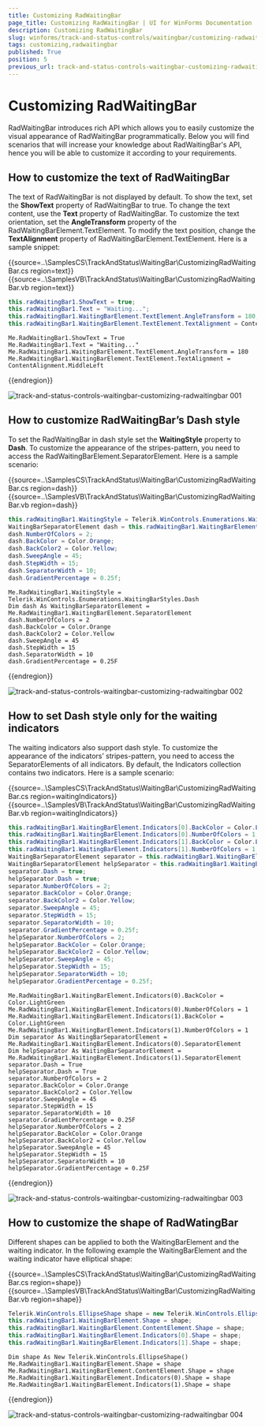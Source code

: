 ```yaml
---
title: Customizing RadWaitingBar
page_title: Customizing RadWaitingBar | UI for WinForms Documentation
description: Customizing RadWaitingBar
slug: winforms/track-and-status-controls/waitingbar/customizing-radwaitingbar
tags: customizing,radwaitingbar
published: True
position: 5
previous_url: track-and-status-controls-waitingbar-customizing-radwaitingbar
---
```


# Customizing RadWaitingBar


RadWaitingBar introduces rich API which allows you to easily customize  the visual appearance of RadWaitingBar programmatically. Below you will find scenarios that will increase your knowledge about RadWaitingBar's API, hence you will be able to customize it according to your requirements.      
      

## How to customize the text of RadWaitingBar

The text of RadWaitingBar is not displayed by default. To show the text, set the __ShowText__ property of RadWaitingBar to true.  To change the text content, use the __Text__ property of RadWaitingBar. To customize the text orientation, set the __AngleTransform__ property of the RadWaitingBarElement.TextElement. To modify the text position, change the __TextAlignment__ property of RadWaitingBarElement.TextElement. Here is a sample snippet:

{{source=..\SamplesCS\TrackAndStatus\WaitingBar\CustomizingRadWaitingBar.cs region=text}} 
{{source=..\SamplesVB\TrackAndStatus\WaitingBar\CustomizingRadWaitingBar.vb region=text}} 

````C#
this.radWaitingBar1.ShowText = true;
this.radWaitingBar1.Text = "Waiting...";
this.radWaitingBar1.WaitingBarElement.TextElement.AngleTransform = 180;
this.radWaitingBar1.WaitingBarElement.TextElement.TextAlignment = ContentAlignment.MiddleLeft;

````
````VB.NET
Me.RadWaitingBar1.ShowText = True
Me.RadWaitingBar1.Text = "Waiting..."
Me.RadWaitingBar1.WaitingBarElement.TextElement.AngleTransform = 180
Me.RadWaitingBar1.WaitingBarElement.TextElement.TextAlignment = ContentAlignment.MiddleLeft

````

{{endregion}} 

![track-and-status-controls-waitingbar-customizing-radwaitingbar 001](images/track-and-status-controls-waitingbar-customizing-radwaitingbar001.png)

## How to customize RadWaitingBar’s Dash style 

To set the RadWaitingBar in dash style set the __WaitingStyle__ property to __Dash__.  To customize the appearance of the stripes-pattern, you need to access the RadWaitingBarElement.SeparatorElement. Here is a sample scenario:

{{source=..\SamplesCS\TrackAndStatus\WaitingBar\CustomizingRadWaitingBar.cs region=dash}} 
{{source=..\SamplesVB\TrackAndStatus\WaitingBar\CustomizingRadWaitingBar.vb region=dash}} 

````C#
this.radWaitingBar1.WaitingStyle = Telerik.WinControls.Enumerations.WaitingBarStyles.Dash;
WaitingBarSeparatorElement dash = this.radWaitingBar1.WaitingBarElement.SeparatorElement;
dash.NumberOfColors = 2;
dash.BackColor = Color.Orange;
dash.BackColor2 = Color.Yellow;
dash.SweepAngle = 45;
dash.StepWidth = 15;
dash.SeparatorWidth = 10;
dash.GradientPercentage = 0.25f;

````
````VB.NET
Me.RadWaitingBar1.WaitingStyle = Telerik.WinControls.Enumerations.WaitingBarStyles.Dash
Dim dash As WaitingBarSeparatorElement = Me.RadWaitingBar1.WaitingBarElement.SeparatorElement
dash.NumberOfColors = 2
dash.BackColor = Color.Orange
dash.BackColor2 = Color.Yellow
dash.SweepAngle = 45
dash.StepWidth = 15
dash.SeparatorWidth = 10
dash.GradientPercentage = 0.25F

````

{{endregion}} 

![track-and-status-controls-waitingbar-customizing-radwaitingbar 002](images/track-and-status-controls-waitingbar-customizing-radwaitingbar002.png)

## How to set Dash style only for the waiting indicators

The waiting indicators also support dash style. To customize the appearance of the indicators’ stripes-pattern, you need to access the SeparatorElements of all indicators. By default, the Indicators collection contains two indicators. Here is a sample scenario:

{{source=..\SamplesCS\TrackAndStatus\WaitingBar\CustomizingRadWaitingBar.cs region=waitingIndicators}} 
{{source=..\SamplesVB\TrackAndStatus\WaitingBar\CustomizingRadWaitingBar.vb region=waitingIndicators}} 

````C#
this.radWaitingBar1.WaitingBarElement.Indicators[0].BackColor = Color.LightGreen;
this.radWaitingBar1.WaitingBarElement.Indicators[0].NumberOfColors = 1;
this.radWaitingBar1.WaitingBarElement.Indicators[1].BackColor = Color.LightGreen;
this.radWaitingBar1.WaitingBarElement.Indicators[1].NumberOfColors = 1;
WaitingBarSeparatorElement separator = this.radWaitingBar1.WaitingBarElement.Indicators[0].SeparatorElement;
WaitingBarSeparatorElement helpSeparator = this.radWaitingBar1.WaitingBarElement.Indicators[1].SeparatorElement;
separator.Dash = true;
helpSeparator.Dash = true;
separator.NumberOfColors = 2;
separator.BackColor = Color.Orange;
separator.BackColor2 = Color.Yellow;
separator.SweepAngle = 45;
separator.StepWidth = 15;
separator.SeparatorWidth = 10;
separator.GradientPercentage = 0.25f;
helpSeparator.NumberOfColors = 2;
helpSeparator.BackColor = Color.Orange;
helpSeparator.BackColor2 = Color.Yellow;
helpSeparator.SweepAngle = 45;
helpSeparator.StepWidth = 15;
helpSeparator.SeparatorWidth = 10;
helpSeparator.GradientPercentage = 0.25f;

````
````VB.NET
Me.RadWaitingBar1.WaitingBarElement.Indicators(0).BackColor = Color.LightGreen
Me.RadWaitingBar1.WaitingBarElement.Indicators(0).NumberOfColors = 1
Me.RadWaitingBar1.WaitingBarElement.Indicators(1).BackColor = Color.LightGreen
Me.RadWaitingBar1.WaitingBarElement.Indicators(1).NumberOfColors = 1
Dim separator As WaitingBarSeparatorElement = Me.RadWaitingBar1.WaitingBarElement.Indicators(0).SeparatorElement
Dim helpSeparator As WaitingBarSeparatorElement = Me.RadWaitingBar1.WaitingBarElement.Indicators(1).SeparatorElement
separator.Dash = True
helpSeparator.Dash = True
separator.NumberOfColors = 2
separator.BackColor = Color.Orange
separator.BackColor2 = Color.Yellow
separator.SweepAngle = 45
separator.StepWidth = 15
separator.SeparatorWidth = 10
separator.GradientPercentage = 0.25F
helpSeparator.NumberOfColors = 2
helpSeparator.BackColor = Color.Orange
helpSeparator.BackColor2 = Color.Yellow
helpSeparator.SweepAngle = 45
helpSeparator.StepWidth = 15
helpSeparator.SeparatorWidth = 10
helpSeparator.GradientPercentage = 0.25F

````

{{endregion}} 

![track-and-status-controls-waitingbar-customizing-radwaitingbar 003](images/track-and-status-controls-waitingbar-customizing-radwaitingbar003.png)

## How to customize the shape of RadWatingBar

Different shapes can be applied to both the WaitingBarElement and the waiting indicator. In the following example the WaitingBarElement and the waiting indicator have elliptical shape:

{{source=..\SamplesCS\TrackAndStatus\WaitingBar\CustomizingRadWaitingBar.cs region=shape}} 
{{source=..\SamplesVB\TrackAndStatus\WaitingBar\CustomizingRadWaitingBar.vb region=shape}} 

````C#
Telerik.WinControls.EllipseShape shape = new Telerik.WinControls.EllipseShape();
this.radWaitingBar1.WaitingBarElement.Shape = shape;
this.radWaitingBar1.WaitingBarElement.ContentElement.Shape = shape;
this.radWaitingBar1.WaitingBarElement.Indicators[0].Shape = shape;
this.radWaitingBar1.WaitingBarElement.Indicators[1].Shape = shape;

````
````VB.NET
Dim shape As New Telerik.WinControls.EllipseShape()
Me.RadWaitingBar1.WaitingBarElement.Shape = shape
Me.RadWaitingBar1.WaitingBarElement.ContentElement.Shape = shape
Me.RadWaitingBar1.WaitingBarElement.Indicators(0).Shape = shape
Me.RadWaitingBar1.WaitingBarElement.Indicators(1).Shape = shape

````

{{endregion}} 

![track-and-status-controls-waitingbar-customizing-radwaitingbar 004](images/track-and-status-controls-waitingbar-customizing-radwaitingbar004.png)
